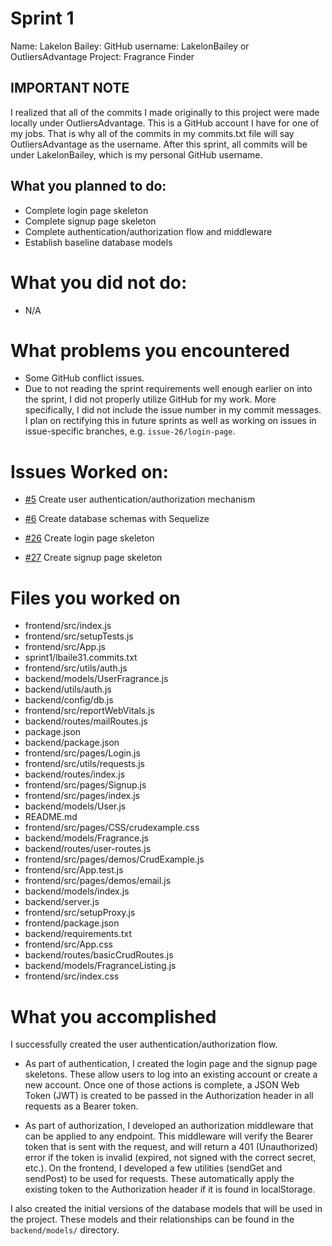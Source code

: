 # Sprint 1

Name: Lakelon Bailey:
GitHub username: LakelonBailey or OutliersAdvantage
Project: Fragrance Finder

## IMPORTANT NOTE
I realized that all of the commits I made originally to this project were made locally under OutliersAdvantage. This is a GitHub account I have for one of my jobs. That is why all of the commits in my commits.txt file will say OutliersAdvantage as the username. After this sprint, all commits will be under LakelonBailey, which is my personal GitHub username.

## What you planned to do:
* Complete login page skeleton
* Complete signup page skeleton
* Complete authentication/authorization flow and middleware
* Establish baseline database models

# What you did not do:
* N/A


# What problems you encountered
* Some GitHub conflict issues.
* Due to not reading the sprint requirements well enough earlier on into the sprint, I did not properly utilize GitHub for my work. More specifically, I did not include the issue number in my commit messages. I plan on rectifying this in future sprints as well as working on issues in issue-specific branches, e.g. `issue-26/login-page`.

# Issues Worked on:
* [#5](https://github.com/utk-cs340-fall23/FragranceFinder/issues/6) Create user authentication/authorization mechanism

* [#6](https://github.com/utk-cs340-fall23/FragranceFinder/issues/6) Create database schemas with Sequelize

* [#26](https://github.com/utk-cs340-fall23/FragranceFinder/issues/26) Create login page skeleton

* [#27](https://github.com/utk-cs340-fall23/FragranceFinder/issues/2) Create signup page skeleton

# Files you worked on
* frontend/src/index.js
* frontend/src/setupTests.js
* frontend/src/App.js
* sprint1/lbaile31.commits.txt
* frontend/src/utils/auth.js
* backend/models/UserFragrance.js
* backend/utils/auth.js
* backend/config/db.js
* frontend/src/reportWebVitals.js
* backend/routes/mailRoutes.js
* package.json
* backend/package.json
* frontend/src/pages/Login.js
* frontend/src/utils/requests.js
* backend/routes/index.js
* frontend/src/pages/Signup.js
* frontend/src/pages/index.js
* backend/models/User.js
* README.md
* frontend/src/pages/CSS/crudexample.css
* backend/models/Fragrance.js
* backend/routes/user-routes.js
* frontend/src/pages/demos/CrudExample.js
* frontend/src/App.test.js
* frontend/src/pages/demos/email.js
* backend/models/index.js
* backend/server.js
* frontend/src/setupProxy.js
* frontend/package.json
* backend/requirements.txt
* frontend/src/App.css
* backend/routes/basicCrudRoutes.js
* backend/models/FragranceListing.js
* frontend/src/index.css

# What you accomplished
I successfully created the user authentication/authorization flow.

- As part of authentication, I created the login page and the signup page skeletons. These allow users to log into an existing account or create a new account. Once one of those actions is complete, a JSON Web Token (JWT) is created to be passed in the Authorization header in all requests as a Bearer token.

- As part of authorization, I developed an authorization middleware that can be applied to any endpoint. This middleware will verify the Bearer token that is sent with the request, and will return a 401 (Unauthorized) error if the token is invalid (expired, not signed with the correct secret, etc.). On the frontend, I developed a few utilities (sendGet and sendPost) to be used for requests. These automatically apply the existing token to the Authorization header if it is found in localStorage.

I also created the initial versions of the database models that will be used in the project. These models and their relationships can be found in the `backend/models/` directory.
